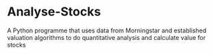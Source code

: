 # Analyse-Stocks
A Python programme that uses data from Morningstar and established valuation algorithms to do quantitative analysis and calculate value for stocks
